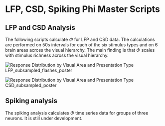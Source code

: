 # LFP, CSD, Spiking Phi Master Scripts

## LFP and CSD Analysis

The following scripts calculate $\Phi$ for LFP and CSD data. The calculations are performed on 50s intervals for each of the six stimulus types and on 6 brain areas across the visual hierarchy. The main finding is that $\Phi$ scales with stimulus richness across the visual hierarchy. 

![Response Distribution by Visual Area and Presentation Type LFP_subsampled_flashes_poster](https://github.com/user-attachments/assets/766338da-fbf8-45b8-b9db-d4862e3d4530)


![Response Distribution by Visual Area and Presentation Type CSD_subsampled_poster](https://github.com/user-attachments/assets/d1ada4e2-7418-45fa-8926-7851d7a5a902)

## Spiking analysis

The spiking analysis calculates $\Phi$ time series data for groups of three neurons. It is still under development. 
